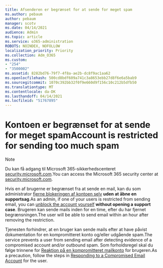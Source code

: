 ```yaml
---
title: Afsenderen er begrænset for at sende for meget spam
ms.author: pebaum
author: pebaum
manager: scotv
ms.date: 04/14/2021
audience: Admin
ms.topic: article
ms.service: o365-administration
ROBOTS: NOINDEX, NOFOLLOW
localization_priority: Priority
ms.collection: Adm_O365
ms.custom:
- "254"
- "3500002"
ms.assetid: 8282bd76-79f7-4f8a-ae2b-dc8f9ac1aa62
ms.openlocfilehash: 500cd8bdf609a741c3a8653ebb27d8f6e6a5bab9
ms.sourcegitcommit: 1070c392bb32f0f9e660d9f156c10c212b5dfb50
ms.translationtype: MT
ms.contentlocale: da-DK
ms.lasthandoff: 04/14/2021
ms.locfileid: "51767895"
---
```

# <a name="account-is-restricted-for-sending-too-much-spam"></a><span data-ttu-id="b1242-102">Kontoen er begrænset for at sende for meget spam</span><span class="sxs-lookup"><span data-stu-id="b1242-102">Account is restricted for sending too much spam</span></span>

> [!NOTE]
> <span data-ttu-id="b1242-103">Du kan få adgang til Microsoft 365-sikkerhedscenteret [security.microsoft.com](https://security.microsoft.com).</span><span class="sxs-lookup"><span data-stu-id="b1242-103">You can access the Microsoft 365 security center at [security.microsoft.com](https://security.microsoft.com).</span></span>

<span data-ttu-id="b1242-104">Hvis en af brugerne er begrænset fra at sende en mail, kan du som administrator [fjerne blokeringen af kontoen selv](https://security.microsoft.com/?hash=/restrictedusers) **uden at åbne en supportsag**.</span><span class="sxs-lookup"><span data-stu-id="b1242-104">As an admin, if one of your users is restricted from sending email, you can [unblock the account yourself](https://security.microsoft.com/?hash=/restrictedusers) **without opening a support case**.</span></span> <span data-ttu-id="b1242-105">Brugeren kan sende mails inden for en time, efter du har fjernet begrænsningen.</span><span class="sxs-lookup"><span data-stu-id="b1242-105">The user will be able to send email within an hour after removing the restriction.</span></span>

<span data-ttu-id="b1242-106">Tjenesten forhindrer, at en bruger kan sende mails efter at have påvist dokumentation for en kompromitteret konto og/eller udgående spam.</span><span class="sxs-lookup"><span data-stu-id="b1242-106">The service prevents a user from sending email after detecting evidence of a compromised account and/or outbound spam.</span></span> <span data-ttu-id="b1242-107">Som forholdsregel skal du følge trinnene for [Reaktion på en kompromitteret mailkonto](https://docs.microsoft.com/microsoft-365/security/office-365-security/responding-to-a-compromised-email-account) for brugeren.</span><span class="sxs-lookup"><span data-stu-id="b1242-107">As a precaution, follow the steps in [Responding to a Compromised Email Account](https://docs.microsoft.com/microsoft-365/security/office-365-security/responding-to-a-compromised-email-account) for the user.</span></span>
